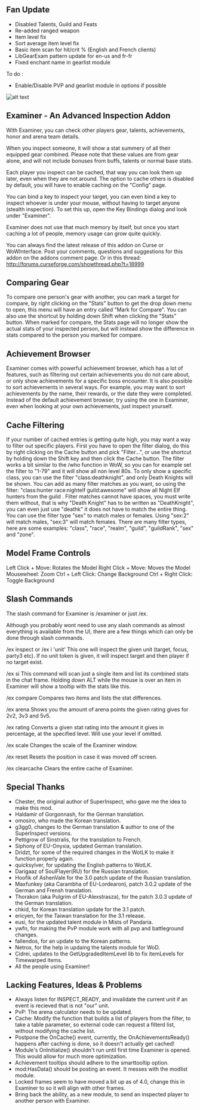 Fan Update
---------------------------------------
* Disabled Talents, Guild and Feats
* Re-added ranged weapon
* Item level fix
* Sort average item level fix
* Basic item scan for hit/crit % (English and French clients)
* LibGearExam pattern update for en-us and fr-fr
* Fixed enchant name in gearlist module

To do :
* Enable/Disable PVP and gearlist module in options if possible

![alt text](https://i.imgur.com/0XlP1T1.jpg)


Examiner - An Advanced Inspection Addon
---------------------------------------
With Examiner, you can check other players gear, talents, achievements, honor and arena team details.

When you inspect someone, it will show a stat summery of all their equipped gear combined.
Please note that these values are from gear alone, and will not include bonuses from buffs, talents or normal base stats.

Each player you inspect can be cached, that way you can look them up later, even when they are not around.
The option to cache others is disabled by default, you will have to enable caching on the "Config" page.

You can bind a key to inspect your target, you can even bind a key to inspect whoever is under your mouse, without having to target anyone (stealth inspection).
To set this up, open the Key Bindings dialog and look under "Examiner".

Examiner does not use that much memory by itself, but once you start caching a lot of people, memory usage can grow quite quickly.

You can always find the latest release of this addon on Curse or WoWInterface.
Post your comments, questions and suggestions for this addon on the addons comment page.
Or in this thread: http://forums.curseforge.com/showthread.php?t=18999

Comparing Gear
--------------
To compare one person's gear with another, you can mark a target for compare, by right clicking on the "Stats" button to get the drop down menu to open,
this menu will have an entry called "Mark for Compare". You can also use the shortcut by holding down Shift when clicking the "Stats" button.
When marked for compare, the Stats page will no longer show the actual stats of your inspected person, but will instead show the difference in stats
compared to the person you marked for compare.

Achievement Browser
-------------------
Examiner comes with powerful achievement browser, which has a lot of features, such as filtering out certain achievements you do not care about, or only show achievements for a specific boss encounter.
It is also possible to sort achievements in several ways. For example, you may want to sort achievements by the name, their rewards, or the date they were completed.
Instead of the default achievement browser, try using the one in Examiner, even when looking at your own achievements, just inspect yourself.

Cache Filtering
---------------
If your number of cached entries is getting quite high, you may want a way to filter out specific players.
First you have to open the filter dialog, do this by right clicking on the Cache button and pick "Filter...", or use the shortcut by holding down the Shift key and then click the Cache button.
The filter works a bit similar to the /who function in WoW, so you can for example set the filter to "1-79" and it will show all non level 80s.
To only show a specific class, you can use the filter "class:deathknight", and only Death Knights will be shown.
You can add as many filter matches as you want, so using the filter: "class:hunter race:nightelf guild:awesome" will show all Night Elf hunters from the guild <Awesome>.
Filter matches cannot have spaces, you must write them without, that is why "Death Knight" has to be written as "DeathKnight", you can even just use "deathk" it does not have to match the entire thing.
You can use the filter type "sex" to match males or females. Using "sex:2" will match males, "sex:3" will match females.
There are many filter types, here are some examples: "class", "race", "realm", "guild", "guildRank", "sex" and "zone".

Model Frame Controls
--------------------
Left Click + Move:		Rotates the Model
Right Click + Move:		Moves the Model
Mousewheel:				Zoom
Ctrl + Left Click:		Change Background
Ctrl + Right Click:		Toggle Background

Slash Commands
--------------
The slash command for Examiner is /examiner or just /ex.

Although you probably wont need to use any slash commands as almost everything is available from the UI,
there are a few things which can only be done through slash commands.

/ex inspect <unit> or /ex i 'unit'
This one will inspect the given unit (target, focus, party3 etc). If no unit token is given, it will inspect target and then player if no target exist.

/ex si <itemLink>
This command will scan just a single item and list its combined stats in the chat frame.
Holding down ALT while the mouse is over an item in Examiner will show a tooltip with the stats like this.

/ex compare <itemLink1> <itemLink2>
Compares two items and lists the stat differences.

/ex arena <rating>
Shows you the amount of arena points the given rating gives for 2v2, 3v3 and 5v5.

/ex rating <stat> <rating> <level>
Converts a given stat rating into the amount it gives in percentage, at the specified level. Will use your level if omitted.

/ex scale <value>
Changes the scale of the Examiner window.

/ex reset
Resets the position in case it was moved off screen.

/ex clearcache
Clears the entire cache of Examiner.

Special Thanks
--------------
- Chester, the original author of SuperInspect, who gave me the idea to make this mod.
- Haldamir of Gorgonnash, for the German translation.
- omosiro, who made the Korean translation.
- g3gg0, changes to the German translation & author to one of the SuperInspect versions.
- Pettigrow of Sinstralis, for the translation to French.
- Siphony of EU-Onyxia, updated German translation.
- Dridzt, for some of the required changes in the WotLK to make it function properly again.
- quicksylver, for updating the English patterns to WotLK.
- Darigaaz of SoulFlayer(RU) for the Russian translation.
- Hoofik of AshenVale for the 3.0 patch update of the Russian translation.
- Maxfunkey (aka Carambha of EU-Lordearon), patch 3.0.2 update of the German and Frensh translation.
- Thorakon (aka Pulgrim of EU-Alexstrasza), for the patch 3.0.3 update of the German translation.
- chkid, for Korean translation update for the 3.1 patch.
- ericyen, for the Taiwan translation for the 3.1 release.
- eusi, for the updated talent module in Mists of Pandaria.
- ywfn, for making the PvP module work with all pvp and battleground changes.
- fallendos, for an update to the Korean patterns.
- Netrox, for the help in updaing the talents module for WoD.
- Cidrei, updates to the GetUpgradedItemLevel lib to fix itemLevels for Timewarped items.
- All the people using Examiner!

Lacking Features, Ideas & Problems
----------------------------------
- Always listen for INSPECT_READY, and invalidate the current unit if an event is recieved that is not "our" unit.
- PvP: The arena calculator needs to be updated.
- Cache: Modify the function that builds a list of players from the filter, to take a table parameter, so external code can request a filterd list, without modifying the cache list.
- Postpone the OnCache() event, currently, the OnAchievementsReady() happens after caching is done, so it doesn't actually get cached!
- Module's OnInitialize() shouldn't run until first time Examiner is opened. This would allow for much more optimization.
- Achievement tooltips should adhere to the smarttooltip option.
- mod:HasData() should be posting an event. It messes with the modlist module.
- Locked frames seem to have moved a bit up as of 4.0, change this in Examiner to so it will align with other frames.
- Bring back the ability, as a new module, to send an inspected player to another person with Examiner.